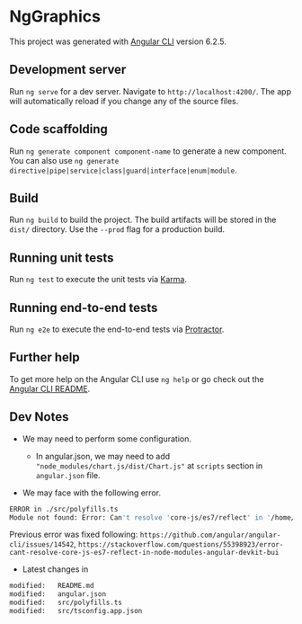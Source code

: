 # NgGraphics

This project was generated with [Angular CLI](https://github.com/angular/angular-cli) version 6.2.5.

## Development server

Run `ng serve` for a dev server. Navigate to `http://localhost:4200/`. The app will automatically reload if you change any of the source files.

## Code scaffolding

Run `ng generate component component-name` to generate a new component. You can also use `ng generate directive|pipe|service|class|guard|interface|enum|module`.

## Build

Run `ng build` to build the project. The build artifacts will be stored in the `dist/` directory. Use the `--prod` flag for a production build.

## Running unit tests

Run `ng test` to execute the unit tests via [Karma](https://karma-runner.github.io).

## Running end-to-end tests

Run `ng e2e` to execute the end-to-end tests via [Protractor](http://www.protractortest.org/).

## Further help

To get more help on the Angular CLI use `ng help` or go check out the [Angular CLI README](https://github.com/angular/angular-cli/blob/master/README.md).


## Dev Notes
- We may need to perform some configuration.
  - In angular.json, we may need to add `"node_modules/chart.js/dist/Chart.js"` at `scripts` section in `angular.json` file.

- We may face with the following error.

```bash
ERROR in ./src/polyfills.ts
Module not found: Error: Can't resolve 'core-js/es7/reflect' in '/home/linosx/Code/angular5-examples/ng-sockets/ng-graphics/src'
```
Previous error was fixed following: `https://github.com/angular/angular-cli/issues/14542`, `https://stackoverflow.com/questions/55398923/error-cant-resolve-core-js-es7-reflect-in-node-modules-angular-devkit-bui`

- Latest changes in 

```bash
modified:   README.md
modified:   angular.json
modified:   src/polyfills.ts
modified:   src/tsconfig.app.json
```





